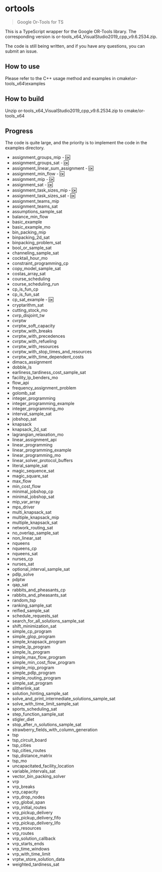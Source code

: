 # ortools

> Google Or-Tools for TS

This is a TypeScript wrapper for the Google OR-Tools library. The corresponding version is or-tools_x64_VisualStudio2019_cpp_v9.6.2534.zip.

The code is still being written, and if you have any questions, you can submit an issue.

## How to use

Please refer to the C++ usage method and examples in cmake\or-tools_x64\examples

## How to build

Unzip or-tools_x64_VisualStudio2019_cpp_v9.6.2534.zip to cmake/or-tools_x64

## Progress

The code is quite large, and the priority is to implement the code in the examples directory.

- assignment_groups_mip - 🆗
- assignment_groups_sat - 🆗
- assignment_linear_sum_assignment - 🆗
- assignment_min_flow - 🆗
- assignment_mip - 🆗
- assignment_sat - 🆗
- assignment_task_sizes_mip - 🆗
- assignment_task_sizes_sat - 🆗
- assignment_teams_mip
- assignment_teams_sat
- assumptions_sample_sat
- balance_min_flow
- basic_example
- basic_example_mo
- bin_packing_mip
- binpacking_2d_sat
- binpacking_problem_sat
- bool_or_sample_sat
- channeling_sample_sat
- cocktail_hour_mo
- constraint_programming_cp
- copy_model_sample_sat
- costas_array_sat
- course_scheduling
- course_scheduling_run
- cp_is_fun_cp
- cp_is_fun_sat
- cp_sat_example - 🆗
- cryptarithm_sat
- cutting_stock_mo
- cvrp_disjoint_tw
- cvrptw
- cvrptw_soft_capacity
- cvrptw_with_breaks
- cvrptw_with_precedences
- cvrptw_with_refueling
- cvrptw_with_resources
- cvrptw_with_stop_times_and_resources
- cvrptw_with_time_dependent_costs
- dimacs_assignment
- dobble_ls
- earliness_tardiness_cost_sample_sat
- facility_lp_benders_mo
- flow_api
- frequency_assignment_problem
- golomb_sat
- integer_programming
- integer_programming_example
- integer_programming_mo
- interval_sample_sat
- jobshop_sat
- knapsack
- knapsack_2d_sat
- lagrangian_relaxation_mo
- linear_assignment_api
- linear_programming
- linear_programming_example
- linear_programming_mo
- linear_solver_protocol_buffers
- literal_sample_sat
- magic_sequence_sat
- magic_square_sat
- max_flow
- min_cost_flow
- minimal_jobshop_cp
- minimal_jobshop_sat
- mip_var_array
- mps_driver
- multi_knapsack_sat
- multiple_knapsack_mip
- multiple_knapsack_sat
- network_routing_sat
- no_overlap_sample_sat
- non_linear_sat
- nqueens
- nqueens_cp
- nqueens_sat
- nurses_cp
- nurses_sat
- optional_interval_sample_sat
- pdlp_solve
- pdptw
- qap_sat
- rabbits_and_pheasants_cp
- rabbits_and_pheasants_sat
- random_tsp
- ranking_sample_sat
- reified_sample_sat
- schedule_requests_sat
- search_for_all_solutions_sample_sat
- shift_minimization_sat
- simple_cp_program
- simple_glop_program
- simple_knapsack_program
- simple_lp_program
- simple_ls_program
- simple_max_flow_program
- simple_min_cost_flow_program
- simple_mip_program
- simple_pdlp_program
- simple_routing_program
- simple_sat_program
- slitherlink_sat
- solution_hinting_sample_sat
- solve_and_print_intermediate_solutions_sample_sat
- solve_with_time_limit_sample_sat
- sports_scheduling_sat
- step_function_sample_sat
- stigler_diet
- stop_after_n_solutions_sample_sat
- strawberry_fields_with_column_generation
- tsp
- tsp_circuit_board
- tsp_cities
- tsp_cities_routes
- tsp_distance_matrix
- tsp_mo
- uncapacitated_facility_location
- variable_intervals_sat
- vector_bin_packing_solver
- vrp
- vrp_breaks
- vrp_capacity
- vrp_drop_nodes
- vrp_global_span
- vrp_initial_routes
- vrp_pickup_delivery
- vrp_pickup_delivery_fifo
- vrp_pickup_delivery_lifo
- vrp_resources
- vrp_routes
- vrp_solution_callback
- vrp_starts_ends
- vrp_time_windows
- vrp_with_time_limit
- vrptw_store_solution_data
- weighted_tardiness_sat
